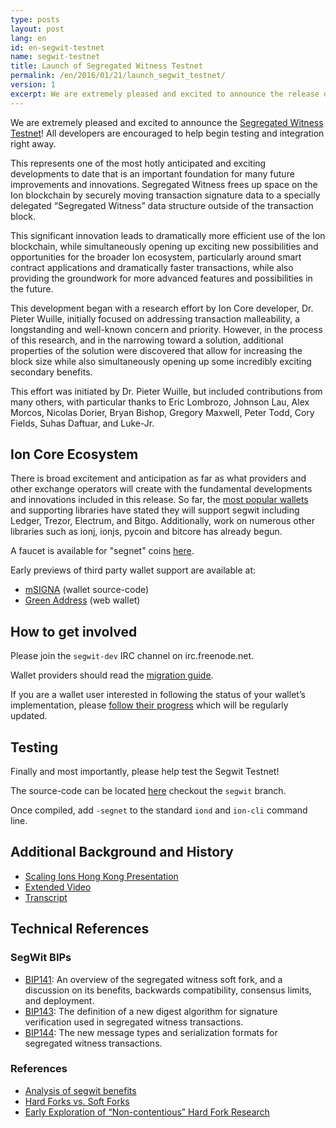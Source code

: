 ```yaml
---
type: posts
layout: post
lang: en
id: en-segwit-testnet
name: segwit-testnet
title: Launch of Segregated Witness Testnet
permalink: /en/2016/01/21/launch_segwit_testnet/
version: 1
excerpt: We are extremely pleased and excited to announce the release of the Segregated Witness Testnet
---
```


We are extremely pleased and excited to announce the [Segregated Witness Testnet](https://github.com/sipa/ion/commits/segwit)! All developers are encouraged to help begin testing and integration right away.

This represents one of the most hotly anticipated and exciting developments to date that is an important foundation for many future improvements and innovations. Segregated Witness frees up space on the Ion blockchain by securely moving transaction signature data to a specially delegated “Segregated Witness” data structure outside of the transaction block.

This significant innovation leads to dramatically more efficient use of the Ion blockchain, while simultaneously opening up exciting new possibilities and opportunities for the broader Ion ecosystem, particularly around smart contract applications and dramatically faster transactions, while also providing the groundwork for more advanced features and possibilities in the future.

This development began with a research effort by Ion Core developer, Dr. Pieter Wuille, initially focused on addressing transaction malleability, a longstanding and well-known concern and priority. However, in the process of this research, and in the narrowing toward a solution, additional properties of the solution were discovered that allow for increasing the block size while also simultaneously opening up some incredibly exciting secondary benefits.

This effort was initiated by Dr. Pieter Wuille, but included contributions from many others, with particular thanks to Eric Lombrozo, Johnson Lau, Alex Morcos, Nicolas Dorier, Bryan Bishop, Gregory Maxwell, Peter Todd, Cory Fields, Suhas Daftuar, and Luke-Jr.

## Ion Core Ecosystem

There is broad excitement and anticipation as far as what providers and other exchange operators will create with the fundamental developments and innovations included in this release. So far, the [most popular wallets][segwit_adoption] and supporting libraries have stated they will support segwit including Ledger, Trezor, Electrum, and Bitgo. Additionally, work on numerous other libraries such as ionj, ionjs, pycoin and bitcore has already begun.

A faucet is available for "segnet" coins [here](https://segwit.greenaddress.it/faucet/).

Early previews of third party wallet support are available at:

- [mSIGNA](https://github.com/ciphrex/mSIGNA/tree/segwit) (wallet source-code)
- [Green Address](https://segwit.greenaddress.it/) (web wallet)

## How to get involved

Please join the `segwit-dev` IRC channel on irc.freenode.net.

Wallet providers should read the [migration guide](/en/segwit_wallet_dev).

If you are a wallet user interested in following the status of your wallet’s implementation, please [follow their progress][segwit_adoption] which will be regularly updated. 

## Testing

Finally and most importantly, please help test the Segwit Testnet!

The source-code can be located [here](https://github.com/sipa/ion/tree/segwit) checkout the `segwit` branch.

Once compiled, add `-segnet` to the standard `iond` and `ion-cli` command line.

## Additional Background and History

- [Scaling Ions Hong Kong Presentation](https://prezi.com/lyghixkrguao/segregated-witness-and-deploying-it-for-ion/)
- [Extended Video](https://ioncore.org/en/2015/12/14/segregated-witness)
- [Transcript](http://diyhpl.us/wiki/transcripts/scalingion/hong-kong/segregated-witness-and-its-impact-on-scalability/)

## Technical References

### SegWit BIPs

- [BIP141](https://github.com/ion/bips/blob/master/bip-0141.mediawiki): An overview of the segregated witness soft fork, and a discussion on its benefits, backwards compatibility, consensus limits, and deployment.
- [BIP143](https://github.com/ion/bips/blob/master/bip-0143.mediawiki): The definition of a new digest algorithm for signature verification used in segregated witness transactions.
- [BIP144](https://github.com/ion/bips/blob/master/bip-0144.mediawiki): The new message types and serialization formats for segregated witness transactions.

### References

- [Analysis of segwit benefits](http://lists.linuxfoundation.org/pipermail/ion-dev/2016-January/012248.html)
- [Hard Forks vs. Soft Forks](https://petertodd.org/2016/soft-forks-are-safer-than-hard-forks)
- [Early Exploration of “Non-contentious” Hard Fork Research](https://scalingion.org/hongkong2015/presentations/DAY1/1_overview_1_timon.pdf)

[FAQ]: https://ioncore.org/en/2015/12/23/capacity-increases-faq
[roadmap]: http://lists.linuxfoundation.org/pipermail/ion-dev/2015-December/011865.html
[segwit_adoption]: /en/segwit_adoption

